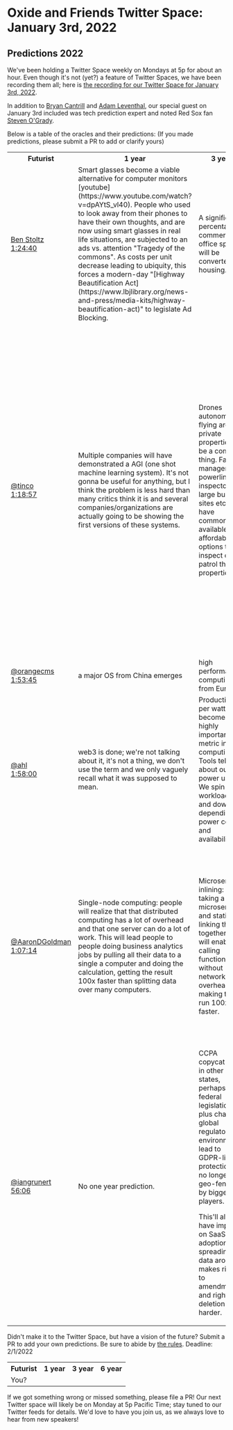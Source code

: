 # Oxide and Friends Twitter Space: January 3rd, 2022

## Predictions 2022

We've been holding a Twitter Space weekly on Mondays at 5p for about an hour.
Even though it's not (yet?) a feature of Twitter Spaces, we have been
recording them all; here is
[the recording for our Twitter Space for January 3rd, 2022](https://youtu.be/uZylf2gbg_E).

In addition to
[Bryan Cantrill](https://twitter.com/bcantrill) and
[Adam Leventhal](https://twitter.com/ahl),
our special guest on January 3rd included was tech prediction expert and noted Red Sox fan
[Steven O'Grady](https://twitter.com/sogrady).

Below is a table of the oracles and their predictions:
(If you made predictions, please submit a PR to add or clarify yours)

<table>
<tr>
<th>Futurist</th>
<th>1 year</th>
<th>3 year</th>
<th>6 year</th>
</tr>

<tr>
<td>
<a href="https://twitter.com/lzrd">Ben Stoltz</a><br>
<a href="https://youtu.be/uZylf2gbg_E?t=5080">1:24:40</a>
</td>
<td>
Smart glasses become a viable alternative for computer monitors
[youtube](https://www.youtube.com/watch?v=dpAYtS_vl40). People who used to look
away from their phones to have their own thoughts, and are now using smart
glasses in real life situations, are subjected to an ads vs. attention "Tragedy
of the commons". As costs per unit decrease leading to ubiquity, this forces a
modern-day "[Highway Beautification
Act](https://www.lbjlibrary.org/news-and-press/media-kits/highway-beautification-act)"
to legislate Ad Blocking.
</td>
<td>
A significant percentage of commercial office space will be converted to housing.
</td>
<td>
The best AIs have emotional problems. We don't really know how they work. AI
specialists are more therapists than programmers.
</td>
</tr>

<tr>
<td>
<a href="https://twitter.com/tinco">@tinco</a><br>
<a href="https://youtu.be/uZylf2gbg_E?t=4737">1:18:57</a>
</td>
<td>
Multiple companies will have demonstrated a AGI (one shot machine learning
system). It's not gonna be useful for anything, but I think the problem is less
hard than many critics think it is and several companies/organizations are
actually going to be showing the first versions of these systems.
</td>
<td>
Drones autonomously flying around private properties will be a common thing.
Factory managers, powerlines inspectors, large building sites etc. will have
commonly available and affordable options to inspect or patrol their
properties.
</td>
<td>
Web3 will actually happen, but not in the way it's currently being talked
about. In 6 years time bots will have improved to the point that they can not
be warded off the major platforms (or any platforms) and will make the web
absolutely unusable due to them disrupting all established crowd funded
moderation systems. A new paradigm will have to emerge that fundamentally
changes how we use the web (thus web3), so that we can still derive value from
it.
</td>
</tr>

<tr>
<td>
<a href="https://twitter.com/orangecms">@orangecms</a><br>
<a href="https://youtu.be/uZylf2gbg_E?t=6825">1:53:45</a>
</td>
<td>
a major OS from China emerges
</td>
<td>
high performance computing from Europe
</td>
<td>
ARM no longer as relevant
</td>
</tr>

<tr>
<td>
<a href="https://twitter.com/ahl">@ahl</a><br>
<a href="https://youtu.be/uZylf2gbg_E?t=7080">1:58:00</a>
</td>
<td>
web3 is done; we're not talking about it, it's not a thing, we don't use the
term and we only vaguely recall what it was supposed to mean.
</td>
<td>
Productivity per watt becomes a highly important metric in computing. Tools
tell us about our power use. We spin workloads up and down depending on power
cost and availability.
</td>
<td>
AWS offers RISC-V instance types.
</td>
</tr>
  
  
<tr>
<td>
  <a href="https://twitter.com/AaronDGoldman">@AaronDGoldman</a><br>
  <a href="https://youtu.be/uZylf2gbg_E?t=4034">1:07:14</a>
</td>
<td>
  Single-node computing: people will realize that that distributed computing has
  a lot of overhead and that one server can do a lot of work. This will lead
  people to people doing business analytics jobs by pulling all their data to a
  single a computer and doing the calculation, getting the result 100x faster
  than splitting data over many computers.
</td>
<td>
  Microservices inlining: taking a lot of microservices and statically linking
  them together. This will enable calling functions without network overhead,
  making things run 100x faster.
</td>
<td>
  We will start do scaling properly. Instead of thinking "how can I make this
  big data and scale up to infinity", we will try to get the most out of single
  node. Only once a single node has been pushed to its limit will we scale up to
  first a rack, then a datacenter, and then the world.
</td>
</tr>


<tr>
<td>
  <a href="https://twitter.com/iangrunert">@iangrunert</a><br>
  <a href="https://youtu.be/uZylf2gbg_E?t=3366">56:06</a>
</td>
<td>
No one year prediction.
</td>
<td>
CCPA copycat laws in other states, perhaps US federal legislation, plus
changing global regulatory environment lead to GDPR-like protections to no
longer be geo-fenced by bigger players.
  
This'll also have impacts on SaaS adoption - spreading data around makes 
right to amendment and right to deletion harder.
</td>
<td>
RISC-V chip in mainstream phone (likely Samsung).

Previously moving target, but longer upgrade times and slower pace of improvements
will cause Samsung to chase RISC-V for high volume phones due to better unit
economics. Will have prior experience in RISC-V fab for other applications.
</td>
</tr>

</table>

Didn't make it to the Twitter Space, but have a vision of the future? Submit a
PR to add your own predictions. Be sure to abide by
[the rules](https://twitter.com/bcantrill/status/1478150718879977475).
Deadline: 2/1/2022

<table>
<tr>
<th>Futurist</th>
<th>1 year</th>
<th>3 year</th>
<th>6 year</th>
</tr>
<tr>
<td>
You?
</td>
<td>
</td>
<td>
</td>
<td>
</td>
</tr>
</table>

If we got something wrong or missed something, please file a PR!
Our next Twitter space will likely be on Monday at 5p Pacific Time; stay tuned
to our Twitter feeds for details.  We'd love to have you join us, as we
always love to hear from new speakers!

